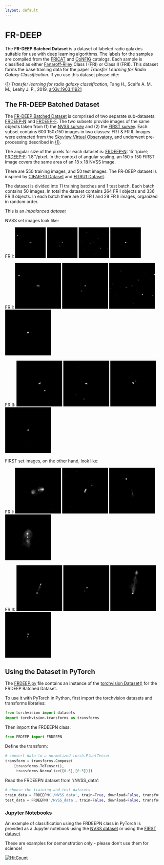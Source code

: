```yaml
---
layout: default
---
```



# FR-DEEP

The **FR-DEEP Batched Dataset** is a dataset of labeled radio galaxies suitable for use with deep learning algorithms.  The labels for the samples are compiled from the [FRICAT](https://arxiv.org/abs/1610.09376) and [CoNFIG](https://academic.oup.com/mnras/article/390/2/819/1032320) catalogs. Each sample is classified as either [Fanaroff-Riley](https://en.wikipedia.org/wiki/Fanaroff%E2%80%93Riley_classification) Class I (FRI) or Class II (FRII). This dataset forms the base training data for the paper *Transfer Learning for Radio Galaxy Classification*. If you use this dataset please cite:

[(1)](#paper) *Transfer learning for radio galaxy classification*, Tang H., Scaife A. M. M., Leahy J. P., 2019, [arXiv:1903.11921](https://arxiv.org/abs/1903.11921)  

## The FR-DEEP Batched Dataset

The [FR-DEEP Batched Dataset]() is comprised of two separate sub-datasets: [FRDEEP-N](http://www.jb.man.ac.uk/research/ascaife/NVSS_PNG_dataset.tar.gz) and [FRDEEP-F](http://www.jb.man.ac.uk/research/ascaife/NVSS_PNG_dataset.tar.gz). The two subsets provide images of the same objects taken from (1) the [NVSS survey](https://www.cv.nrao.edu/nvss/) and (2) the [FIRST survey](https://www.cv.nrao.edu/first/). Each subset contains 600 150x150 images in two classes: FR I & FR II. Images were extracted from the [Skyview Virtual Observatory](https://skyview.gsfc.nasa.gov/current/cgi/titlepage.pl), and underwent pre-processing described in [(1)](#paper). 

The angular size of the pixels for each dataset is: [FRDEEP-N](http://www.jb.man.ac.uk/research/ascaife/NVSS_PNG_dataset.tar.gz): 15''/pixel; [FRDEEP-F](http://www.jb.man.ac.uk/research/ascaife/NVSS_PNG_dataset.tar.gz): 1.8''/pixel. In the context of angular scaling, an 150 x 150 FIRST image covers the same area of an 18 x 18 NVSS image.

There are 550 training images, and 50 test images. The FR-DEEP dataset is inspired by [CIFAR-10 Dataset](http://www.cs.toronto.edu/~kriz/cifar.html) and [HTRU1 Dataset](https://as595.github.io/HTRU1/).

The dataset is divided into 11 training batches and 1 test batch. Each batch contains 50 images. In total the dataset contains 264 FR I objects and 336 FR II objects. In each batch there are 22 FR I and 28 FR II images, organized in random order.

This is an *imbalanced dataset*

NVSS set images look like:

FR I: <img src="media/nvss/FR1/1_CoNFIG_FR1_.png" width="100"> <img src="media/nvss/FR1/1_FRICAT_FR1_.png" width="100"> <img src="media/nvss/FR1/2_FRICAT_FR1_.png" width="100"> <img src="media/nvss/FR1/2_CoNFIG_FR1_.png" width="100"> 

FR I: ![a](/media/nvss/FR1/1_CoNFIG_FR1_.png) ![b](/media/nvss/FR1/1_FRICAT_FR1_.png) ![c](/media/nvss/FR1/2_FRICAT_FR1_.png) ![d](/media/nvss/FR1/2_CoNFIG_FR1_.png)

FR II: ![a](/media/nvss/FR2/53_CoNFIG_FR2.png) ![b](/media/nvss/FR2/54_CoNFIG_FR2.png) ![c](/media/nvss/FR2/55_CoNFIG_FR2.png) ![d](/media/nvss/FR2/56_CoNFIG_FR2.png)

FIRST set images, on the other hand, look like:

FR I: ![a](/media/first/FR1/2_CoNFIG_FR1.png) ![b](/media/first/FR1/2_FRICAT_FR1.png) ![c](/media/first/FR1/3_FRICAT_FR1.png) ![d](/media/first/FR1/3_CoNFIG_FR1.png)

FR II: ![a](/media/first/FR2/11_CoNFIG_FR2.png) ![b](/media/first/FR2/12_CoNFIG_FR2.png) ![c](/media/first/FR2/13_CoNFIG_FR2.png) ![d](/media/first/FR2/14_CoNFIG_FR2.png)

## Using the Dataset in PyTorch

The [FRDEEP.py](https://raw.githubusercontent.com/HongmingTang060313/FR-DEEP/master/FRDEEP.py) file contains an instance of the [torchvision Dataset()](https://pytorch.org/docs/stable/torchvision/datasets.html) for the FRDEEP Batched Dataset. 

To use it with PyTorch in Python, first import the torchvision datasets and transforms libraries:

```python
from torchvision import datasets
import torchvision.transforms as transforms
```

Then import the FRDEEPN class:

```python
from FRDEEP import FRDEEPN
```

Define the transform:

```python
# convert data to a normalized torch.FloatTensor
transform = transforms.Compose(
    [transforms.ToTensor(),
     transforms.Normalize([0.5],[0.5])])
 ```

Read the FRDEEPN dataset from '/NVSS_data':

```python
# choose the training and test datasets
train_data = FRDEEPN('/NVSS_data', train=True, download=False, transform=transform)
test_data = FRDEEPN('/NVSS_data', train=False, download=False, transform=transform)
```

 
### Jupyter Notebooks

An example of classification using the FRDEEPN class in PyTorch is provided as a Jupyter notebook using the [NVSS dataset](https://github.com/HongmingTang060313/FR-DEEP/blob/master/FRDEEP_tutorial_NVSS.ipynb) or using the [FIRST dataset](https://github.com/HongmingTang060313/FR-DEEP/blob/master/FRDEEP_tutorial_FIRST.ipynb).

These are examples for demonstration only - please don't use them for science!

[![HitCount](http://hits.dwyl.io/HongmingTang060313/FR-DEEP.svg)](http://hits.dwyl.io/HongmingTang060313/FR-DEEP)
